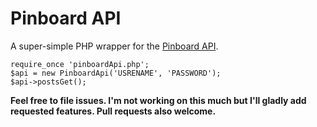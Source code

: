 Pinboard API
============

A super-simple PHP wrapper for the [Pinboard API](https://pinboard.in/api/).

    require_once 'pinboardApi.php';
    $api = new PinboardApi('USRENAME', 'PASSWORD');
    $api->postsGet();


**Feel free to file issues. I'm not working on this much but I'll gladly add requested features. Pull requests also welcome.**
